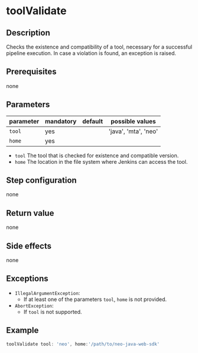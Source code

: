 # toolValidate

## Description
Checks the existence and compatibility of a tool, necessary for a successful pipeline execution.
In case a violation is found, an exception is raised.

## Prerequisites
none

## Parameters
| parameter        | mandatory | default                           | possible values            |
| -----------------|-----------|-----------------------------------|----------------------------|
| `tool`           | yes       |                                   | 'java', 'mta', 'neo'       |
| `home`           | yes       |                                   |                            |

* `tool` The tool that is checked for existence and compatible version.
* `home` The location in the file system where Jenkins can access the tool.

## Step configuration
none

## Return value
none

## Side effects
none

## Exceptions
* `IllegalArgumentException`:
    * If at least one of the parameters  `tool`, `home` is not provided.
* `AbortException`:
    * If `tool` is not supported.

## Example
```groovy
toolValidate tool: 'neo', home:'/path/to/neo-java-web-sdk'
```


